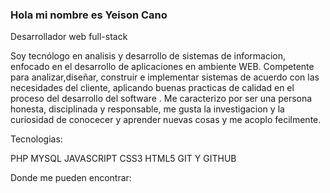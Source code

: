 ### Hola mi nombre es Yeison Cano

Desarrollador web full-stack

Soy tecnólogo en analisis y desarrollo de sistemas de informacion, enfocado en el desarrollo de aplicaciones en ambiente WEB. Competente para analizar,diseñar, construir e implementar sistemas de acuerdo con las necesidades del cliente, aplicando buenas practicas de calidad en el proceso del desarrollo
del software .
Me caracterizo por ser una persona honesta, disciplinada y responsable, me gusta la investigacion y la curiosidad de conocecer y aprender nuevas cosas y me acoplo fecilmente.

Tecnologias:


PHP
MYSQL
JAVASCRIPT
CSS3
HTML5
GIT Y GITHUB

Donde me pueden encontrar:




<!--
**YeisonC/YeisonC** is a ✨ _special_ ✨ repository because its `README.md` (this file) appears on your GitHub profile.

Here are some ideas to get you started:

- 🔭 I’m currently working on ...
- 🌱 I’m currently learning ...
- 👯 I’m looking to collaborate on ...
- 🤔 I’m looking for help with ...
- 💬 Ask me about ...
- 📫 How to reach me: ...
- 😄 Pronouns: ...
- ⚡ Fun fact: ...
-->
